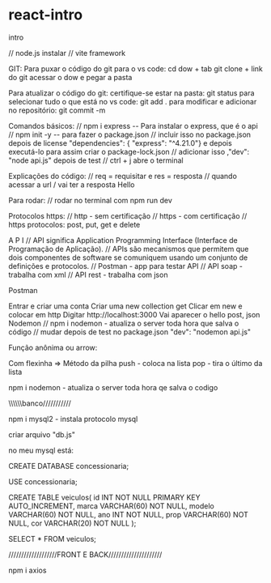 # react-intro
intro

// node.js instalar // vite framework

GIT: Para puxar o código do git para o vs code: cd dow + tab git clone + link do git acessar o dow e pegar a pasta

Para atualizar o código do git: certifique-se estar na pasta: git status para selecionar tudo o que está no vs code: git add . para modificar e adicionar no repositório: git commit -m

Comandos básicos: // npm i express -- Para instalar o express, que é o api // npm init -y -- para fazer o package.json // incluir isso no package.json depois de license "dependencies": { "express": "^4.21.0"} e depois executá-lo para assim criar o package-lock.json // adicionar isso ,"dev": "node api.js" depois de test // ctrl + j abre o terminal

Explicações do código: // req = requisitar e res = resposta // quando acessar a url / vai ter a resposta Hello

Para rodar: // rodar no terminal com npm run dev

Protocolos https: // http - sem certificação // https - com certificação // https protocolos: post, put, get e delete

A P I // API significa Application Programming Interface (Interface de Programação de Aplicação). // APIs são mecanismos que permitem que dois componentes de software se comuniquem usando um conjunto de definições e protocolos. // Postman - app para testar API // API soap - trabalha com xml // API rest - trabalha com json

Postman

Entrar e criar uma conta
Criar uma new collection
get
Clicar em new e colocar em http
Digitar http://localhost:3000
Vai aparecer o hello
post, json
Nodemon // npm i nodemon - atualiza o server toda hora que salva o código // mudar depois de test no package.json "dev": "nodemon api.js"

Função anônima ou arrow:

Com flexinha =>
Método da pilha push - coloca na lista pop - tira o último da lista

npm i nodemon - atualiza o server toda hora qe salva o codigo

\\\\\\\\\\\\banco///////////

npm i mysql2 - instala protocolo mysql 

criar arquivo "db.js"

no meu mysql está:

CREATE DATABASE concessionaria;

USE concessionaria;

CREATE TABLE veiculos(
id INT NOT NULL PRIMARY KEY AUTO_INCREMENT,
marca VARCHAR(60) NOT NULL,
modelo VARCHAR(60) NOT NULL,
ano INT NOT NULL,
prop VARCHAR(60) NOT NULL,
cor VARCHAR(20) NOT NULL
);

SELECT * FROM veiculos;



///////////////////FRONT E BACK/////////////////////

npm i axios 